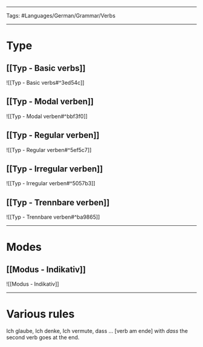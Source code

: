 ___
Tags: #Languages/German/Grammar/Verbs 
___
# Type
## [[Typ - Basic verbs]]
![[Typ - Basic verbs#^3ed54c]]

## [[Typ - Modal verben]]
![[Typ - Modal verben#^bbf3f0]]

## [[Typ - Regular verben]]
![[Typ - Regular verben#^5ef5c7]]

## [[Typ - Irregular verben]]
![[Typ - Irregular verben#^5057b3]]

## [[Typ - Trennbare verben]]
![[Typ - Trennbare verben#^ba9865]]

---

# Modes
## [[Modus - Indikativ]]
![[Modus - Indikativ]]

---
# Various rules
Ich glaube, Ich denke, Ich vermute, dass ... [verb am ende]
with *dass* the second verb goes at the end.
